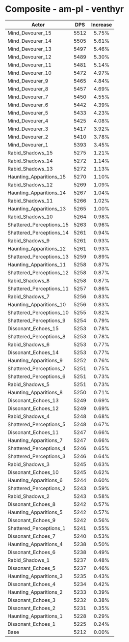 # Composite - am-pl - venthyr
| Actor | DPS | Increase |
|---|:---:|:---:|
|Mind_Devourer_15|5512|5.75%|
|Mind_Devourer_14|5505|5.61%|
|Mind_Devourer_13|5497|5.46%|
|Mind_Devourer_12|5489|5.30%|
|Mind_Devourer_11|5481|5.14%|
|Mind_Devourer_10|5472|4.97%|
|Mind_Devourer_9|5465|4.84%|
|Mind_Devourer_8|5457|4.69%|
|Mind_Devourer_7|5450|4.55%|
|Mind_Devourer_6|5442|4.39%|
|Mind_Devourer_5|5433|4.23%|
|Mind_Devourer_4|5425|4.08%|
|Mind_Devourer_3|5417|3.92%|
|Mind_Devourer_2|5410|3.78%|
|Mind_Devourer_1|5393|3.45%|
|Rabid_Shadows_15|5275|1.21%|
|Rabid_Shadows_14|5272|1.14%|
|Rabid_Shadows_13|5272|1.13%|
|Haunting_Apparitions_15|5270|1.10%|
|Rabid_Shadows_12|5269|1.09%|
|Haunting_Apparitions_14|5267|1.04%|
|Rabid_Shadows_11|5266|1.02%|
|Haunting_Apparitions_13|5265|1.00%|
|Rabid_Shadows_10|5264|0.98%|
|Shattered_Perceptions_15|5263|0.96%|
|Shattered_Perceptions_14|5261|0.94%|
|Rabid_Shadows_9|5261|0.93%|
|Haunting_Apparitions_12|5261|0.93%|
|Shattered_Perceptions_13|5259|0.89%|
|Haunting_Apparitions_11|5258|0.87%|
|Shattered_Perceptions_12|5258|0.87%|
|Rabid_Shadows_8|5258|0.87%|
|Shattered_Perceptions_11|5257|0.86%|
|Rabid_Shadows_7|5256|0.83%|
|Haunting_Apparitions_10|5256|0.83%|
|Shattered_Perceptions_10|5255|0.82%|
|Shattered_Perceptions_9|5254|0.79%|
|Dissonant_Echoes_15|5253|0.78%|
|Shattered_Perceptions_8|5253|0.78%|
|Rabid_Shadows_6|5253|0.77%|
|Dissonant_Echoes_14|5253|0.77%|
|Haunting_Apparitions_9|5252|0.76%|
|Shattered_Perceptions_7|5251|0.75%|
|Shattered_Perceptions_6|5251|0.73%|
|Rabid_Shadows_5|5251|0.73%|
|Haunting_Apparitions_8|5250|0.71%|
|Dissonant_Echoes_13|5249|0.69%|
|Dissonant_Echoes_12|5249|0.69%|
|Rabid_Shadows_4|5248|0.68%|
|Shattered_Perceptions_5|5248|0.67%|
|Dissonant_Echoes_11|5247|0.66%|
|Haunting_Apparitions_7|5247|0.66%|
|Shattered_Perceptions_4|5246|0.65%|
|Shattered_Perceptions_3|5246|0.64%|
|Rabid_Shadows_3|5245|0.63%|
|Dissonant_Echoes_10|5245|0.62%|
|Haunting_Apparitions_6|5244|0.60%|
|Shattered_Perceptions_2|5243|0.59%|
|Rabid_Shadows_2|5243|0.58%|
|Dissonant_Echoes_8|5242|0.57%|
|Haunting_Apparitions_5|5242|0.57%|
|Dissonant_Echoes_9|5242|0.56%|
|Shattered_Perceptions_1|5241|0.55%|
|Dissonant_Echoes_7|5240|0.53%|
|Haunting_Apparitions_4|5238|0.50%|
|Dissonant_Echoes_6|5238|0.49%|
|Rabid_Shadows_1|5237|0.48%|
|Dissonant_Echoes_5|5237|0.46%|
|Haunting_Apparitions_3|5235|0.43%|
|Dissonant_Echoes_4|5234|0.42%|
|Haunting_Apparitions_2|5233|0.39%|
|Dissonant_Echoes_3|5232|0.38%|
|Dissonant_Echoes_2|5231|0.35%|
|Haunting_Apparitions_1|5228|0.29%|
|Dissonant_Echoes_1|5225|0.24%|
|Base|5212|0.00%|

